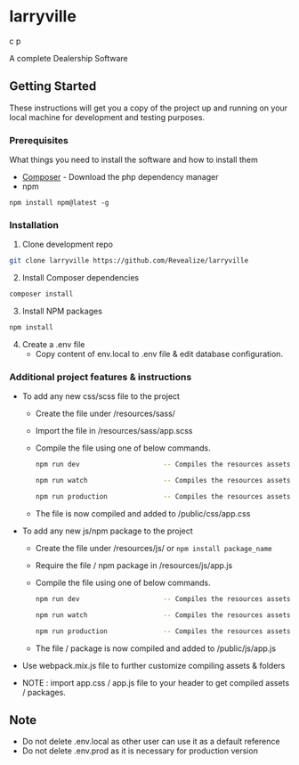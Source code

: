 # larryville
c p

A complete Dealership Software

## Getting Started

These instructions will get you a copy of the project up and running on your local machine for development and testing purposes.

### Prerequisites
What things you need to install the software and how to install them

* [Composer](https://getcomposer.org/download/) - Download the php dependency manager
* npm
```
npm install npm@latest -g
```
### Installation

1. Clone  development repo
```sh
git clone larryville https://github.com/Revealize/larryville
```
2. Install Composer dependencies
```sh
composer install
```
3. Install NPM packages
```sh
npm install
```
4. Create a .env file
   * Copy content of env.local  to .env  file & edit database configuration.


### Additional project features & instructions

* To add any new css/scss file to the project

   * Create the file under /resources/sass/
   * Import the file in /resources/sass/app.scss
   * Compile the file using one of below commands.

        ```sh
        npm run dev                     -- Compiles the resources assets        
        ```
        ```sh
        npm run watch                   -- Compiles the resources assets & watch for further changes
        ```
        ```sh
        npm run production              -- Compiles the resources assets & minifies them
        ```
    * The file is now compiled and added to /public/css/app.css

* To add any new js/npm package to the project

   * Create the file under /resources/js/    or   ``` npm install package_name ```
   * Require the file / npm package in /resources/js/app.js
   * Compile the file using one of below commands.

        ```sh
        npm run dev                     -- Compiles the resources assets        
        ```
        ```sh
        npm run watch                   -- Compiles the resources assets & watch for further changes
        ```
        ```sh
        npm run production              -- Compiles the resources assets & minifies them
        ```
    * The file / package is now compiled and added to /public/js/app.js   

* Use webpack.mix.js file to further customize compiling assets & folders

* NOTE : import app.css / app.js file to your header to get compiled assets / packages.

## Note

* Do not delete .env.local  as other user can use it as a default reference
* Do not delete  .env.prod  as it is necessary for production version
